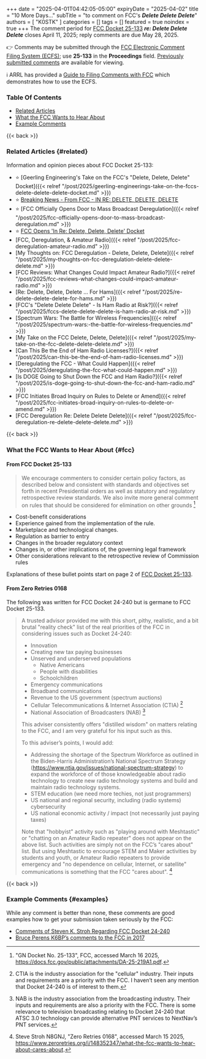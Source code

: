 +++
date = "2025-04-01T04:42:05-05:00"
expiryDate = "2025-04-02"
title = "10 More Days..."
subTitle = "to comment on FCC's ***Delete Delete Delete***"
authors = [ "K0STK" ]
categories = []
tags = []
featured = true
noindex = true
+++
The comment period for [FCC Docket 25-133][25-133] ***re: Delete Delete
Delete*** closes April 11, 2025; reply comments are due May 28, 2025.

:point_right: Comments may be submitted through the
[FCC  Electronic Comment Filing System \(ECFS\)][ecfs];
use **25-133** in the **Proceedings** field.
[Previously submitted comments][submitted] are available for viewing.
<!--more-->

:information_source: ARRL has provided a [Guide to Filing Comments with
FCC][guide] which demonstrates how to use the ECFS.

[25-133]: https://docs.fcc.gov/public/attachments/DA-25-219A1.pdf
[ecfs]: https://www.fcc.gov/ecfs/filings/express
[guide]: https://www.arrl.org/arrl-guide-to-filing-comments-with-fcc
[submitted]: https://www.fcc.gov/ecfs/search/search-filings/results?q=(proceedings.name:(%2225-133%22))

### Table Of Contents

* [Related Articles](#related)
* [What the FCC Wants to Hear About](#fcc)
* [Example Comments](#examples)

{{< back >}}
### Related Articles {#related}

Information and opinion pieces about FCC Docket 25-133:

* :star: [Geerling Engineering's Take on the FCC's "Delete, Delete, Delete" Docket]({{< relref "/post/2025/geerling-engineerings-take-on-the-fccs-delete-delete-delete-docket.md" >}})
* :star: [Breaking News - From FCC - IN RE: DELETE, DELETE, DELETE](https://www.zeroretries.org/i/157918236/breaking-news-from-fcc-in-re-delete-delete-delete)
* :star: [FCC Officially Opens Door to Mass Broadcast Deregulation]({{< relref "/post/2025/fcc-officially-opens-door-to-mass-broadcast-deregulation.md" >}})
* :star: [FCC Opens 'In Re: Delete, Delete, Delete' Docket](https://www.fcc.gov/document/fcc-opens-re-delete-delete-delete-docket)
* [FCC, Deregulation, & Amateur Radio]({{< relref "/post/2025/fcc-deregulation-amateur-radio.md" >}})
* [My Thoughts on: FCC Deregulation - Delete, Delete, Delete]({{< relref "/post/2025/my-thoughts-on-fcc-deregulation-delete-delete-delete.md" >}})
* [FCC Reviews: What Changes Could Impact Amateur Radio?]({{< relref "/post/2025/fcc-reviews-what-changes-could-impact-amateur-radio.md" >}})
* [Re: Delete, Delete, Delete ... For Hams]({{< relref "/post/2025/re-delete-delete-delete-for-hams.md" >}})
* [FCC's "Delete Delete Delete" - Is Ham Radio at Risk?]({{< relref "/post/2025/fccs-delete-delete-delete-is-ham-radio-at-risk.md" >}})
* [Spectrum Wars: The Battle for Wireless Frequencies]({{< relref "/post/2025/spectrum-wars:-the-battle-for-wireless-frequencies.md" >}})
* [My Take on the FCC Delete, Delete, Delete]({{< relref "/post/2025/my-take-on-the-fcc-delete-delete-delete.md" >}})
* [Can This Be the End of Ham Radio Licenses?]({{< relref "/post/2025/can-this-be-the-end-of-ham-radio-licenses.md" >}})
* [Deregulating the FCC - What Could Happen]({{< relref "/post/2025/deregulating-the-fcc-what-could-happen.md" >}})
* [Is DOGE Going to Shut Down the FCC and Ham Radio?]({{< relref "/post/2025/is-doge-going-to-shut-down-the-fcc-and-ham-radio.md" >}})
* [FCC Initiates Broad Inquiry on Rules to Delete or Amend]({{< relref "/post/2025/fcc-initiates-broad-inquiry-on-rules-to-delete-or-amend.md" >}})
* [FCC Deregulation Re: Delete Delete Delete]({{< relref "/post/2025/fcc-deregulation-re-delete-delete-delete.md" >}})

{{< back >}}
### What the FCC Wants to Hear About {#fcc}

#### From FCC Docket 25-133 

>We encourage commenters to consider certain policy factors, as
>described below and consistent with standards and objectives set forth
>in recent Presidential orders as well as statutory and regulatory
>retrospective review standards. We also invite more general comment on
>rules that should be considered for elimination on other grounds [^2]

* Cost-benefit considerations
* Experience gained from the implementation of the rule.
* Marketplace and technological changes.
* Regulation as barrier to entry
* Changes in the broader regulatory context
* Changes in, or other implications of, the governing legal framework
* Other considerations relevant to the retrospective review of
Commission rules

Explanations of these bullet points start on page 2 of [FCC Docket
25-133][25-133].

[^2]: "GN Docket No. 25-133", FCC, accessed March 16 2025, https://docs.fcc.gov/public/attachments/DA-25-219A1.pdf.

#### From Zero Retries 0168

The following was written for FCC Docket 24-240 but is germane to FCC
Docket 25-133.

>A trusted advisor provided me with this short, pithy, realistic, and a
>bit brutal "reality check" list of the real priorities of the FCC in
>considering issues such as Docket 24-240:
>
>* Innovation
>* Creating new tax paying businesses
>* Unserved and underserved populations
>    * Native Americans
>    * People with disabilities
>    * Schoolchildren
>* Emergency communications
>* Broadband communications
>* Revenue to the US government (spectrum auctions)
>* Cellular Telecommunications & Internet Association (CTIA) [^4]
>* National Association of Broadcasters (NAB) [^5]
>
>This adviser consistently offers "distilled wisdom" on matters
>relating to the FCC, and I am very grateful for his input such as this.
>
>To this adviser’s points, I would add:
>
>* Addressing the shortage of the Spectrum Workforce as outlined
>in the Biden-Harris Administration’s National Spectrum Strategy
>(https://www.ntia.gov/issues/national-spectrum-strategy) to expand the
>workforce of of those knowledgeable about radio technology to create
>new radio technology systems and build and maintain radio technology
>systems.
>* STEM education (we need more techies, not just programmers)
>* US national and regional security, including (radio systems)
>cybersecurity
>* US national economic activity / impact (not necessarily just paying
>taxes)
>
>Note that "hobbyist" activity such as "playing around with
>Meshtastic" or "chatting on an Amateur Radio repeater" does not
>appear on the above list. Such activities are simply not on the FCC’s
>"cares about" list. But using Meshtastic to encourage STEM and Maker
>activities by students and youth, or Amateur Radio repeaters to provide
>emergency and "no dependence on cellular, Internet, or satellite"
>communications is something that the FCC "cares about". [^3]

[^3]: Steve Stroh N8GNJ, "Zero Retries 0168", accessed March 15 2025, https://www.zeroretries.org/i/148352347/what-the-fcc-wants-to-hear-about-cares-about.

[^4]: CTIA is the industry association for the "cellular" industry. Their inputs and requirements are a priority with the FCC. I haven’t seen any mention that Docket 24-240 is of interest to them.

[^5]: NAB is the industry association from the broadcasting industry. Their inputs and requirements are also a priority with the FCC. There is some relevance to television broadcasting relating to Docket 24-240 that ATSC 3.0 technology can provide alternative PNT services to NextNav’s PNT services.

{{< back >}}
### Example Comments {#examples}

While any comment is better than none, these comments are good examples
how to get your submission taken seriously by the FCC:

* [Comments of Steven K. Stroh Regarding FCC Docket 24-240](https://www.zeroretries.org/p/zero-retries-0168?open=false#%C2%A7comments-of-steven-k-stroh-regarding-fcc-docket)
* [Bruce Perens K6BP’s comments to the FCC in 2017](https://archive.org/details/fcc_ecfs-102617713456/mode/1up)

